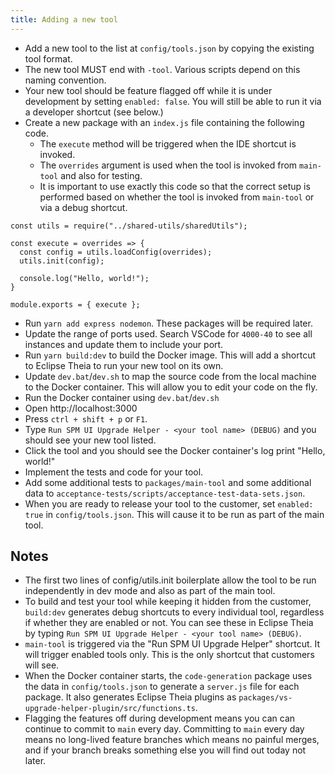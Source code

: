 ```yaml
---
title: Adding a new tool
---
```


- Add a new tool to the list at `config/tools.json` by copying the existing tool format.
- The new tool MUST end with `-tool`. Various scripts depend on this naming convention.
- Your new tool should be feature flagged off while it is under development by setting `enabled: false`. You will still be able to run it via a developer shortcut (see below.)
- Create a new package with an `index.js` file containing the following code.
    - The `execute` method will be triggered when the IDE shortcut is invoked.
    - The `overrides` argument is used when the tool is invoked from `main-tool` and also for testing.
    - It is important to use exactly this code so that the correct setup is performed based on whether the tool is invoked from `main-tool` or via a debug shortcut.

```
const utils = require("../shared-utils/sharedUtils");

const execute = overrides => {
  const config = utils.loadConfig(overrides);
  utils.init(config);

  console.log("Hello, world!");
}

module.exports = { execute };
```

- Run `yarn add express nodemon`. These packages will be required later.
- Update the range of ports used. Search VSCode for `4000-40` to see all instances and update them to include your port.
- Run `yarn build:dev` to build the Docker image. This will add a shortcut to Eclipse Theia to run your new tool on its own.
- Update `dev.bat`/`dev.sh` to map the source code from the local machine to the Docker container. This will allow you to edit your code on the fly.
- Run the Docker container using `dev.bat`/`dev.sh`
- Open http://localhost:3000
- Press `ctrl + shift + p` or `F1`.
- Type `Run SPM UI Upgrade Helper - <your tool name> (DEBUG)` and you should see your new tool listed.
- Click the tool and you should see the Docker container's log print "Hello, world!"
- Implement the tests and code for your tool.
- Add some additional tests to `packages/main-tool` and some additional data to `acceptance-tests/scripts/acceptance-test-data-sets.json`.
- When you are ready to release your tool to the customer, set `enabled: true` in `config/tools.json`. This will cause it to be run as part of the main tool.

## Notes

- The first two lines of config/utils.init boilerplate allow the tool to be run independently in dev mode and also as part of the main tool.
- To build and test your tool while keeping it hidden from the customer, `build:dev` generates debug shortcuts to every individual tool, regardless if whether they are enabled or not. You can see these in Eclipse Theia by typing `Run SPM UI Upgrade Helper - <your tool name> (DEBUG)`.
- `main-tool` is triggered via the "Run SPM UI Upgrade Helper" shortcut. It will trigger enabled tools only. This is the only shortcut that customers will see.
- When the Docker container starts, the `code-generation` package uses the data in `config/tools.json` to generate a `server.js` file for each package. It also generates Eclipse Theia plugins as `packages/vs-upgrade-helper-plugin/src/functions.ts`.
- Flagging the features off during development means you can can continue to commit to `main` every day. Committing to `main` every day means no long-lived feature branches which means no painful merges, and if your branch breaks something else you will find out today not later.

